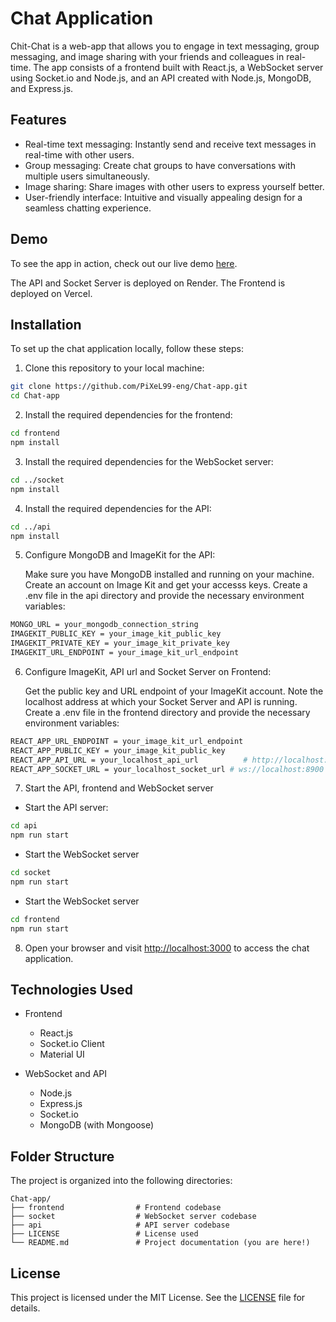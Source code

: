 # Chat Application

<!-- ![Chat App Demo](link_to_demo_gif.gif) -->
Chit-Chat is a web-app that allows you to engage in text messaging, group messaging, and image sharing with your friends and colleagues in real-time. The app consists of a frontend built with React.js, a WebSocket server using Socket.io and Node.js, and an API created with Node.js, MongoDB, and Express.js.

## Features

- Real-time text messaging: Instantly send and receive text messages in real-time with other users.
- Group messaging: Create chat groups to have conversations with multiple users simultaneously.
- Image sharing: Share images with other users to express yourself better.
- User-friendly interface: Intuitive and visually appealing design for a seamless chatting experience.

## Demo

To see the app in action, check out our live demo [here](https://chat-app-flame-three.vercel.app/).

The API and Socket Server is deployed on Render.
The Frontend is deployed on Vercel.

## Installation

To set up the chat application locally, follow these steps:

1. Clone this repository to your local machine:

```bash
git clone https://github.com/PiXeL99-eng/Chat-app.git
cd Chat-app
```

2. Install the required dependencies for the frontend:

```bash
cd frontend
npm install
```

3. Install the required dependencies for the WebSocket server:

```bash
cd ../socket
npm install
```

4. Install the required dependencies for the API:

```bash
cd ../api
npm install
```

5. Configure MongoDB and ImageKit for the API:

    Make sure you have MongoDB installed and running on your machine.
    Create an account on Image Kit and get your accesss keys.
    Create a .env file in the api directory and provide the necessary environment variables:

```bash
MONGO_URL = your_mongodb_connection_string
IMAGEKIT_PUBLIC_KEY = your_image_kit_public_key
IMAGEKIT_PRIVATE_KEY = your_image_kit_private_key
IMAGEKIT_URL_ENDPOINT = your_image_kit_url_endpoint
```


6. Configure ImageKit, API url and Socket Server on Frontend:

    Get the public key and URL endpoint of your ImageKit account.
    Note the localhost address at which your Socket Server and API is running.
    Create a .env file in the frontend directory and provide the necessary environment variables:

```bash
REACT_APP_URL_ENDPOINT = your_image_kit_url_endpoint
REACT_APP_PUBLIC_KEY = your_image_kit_public_key
REACT_APP_API_URL = your_localhost_api_url          # http://localhost:8800
REACT_APP_SOCKET_URL = your_localhost_socket_url # ws://localhost:8900
```

7. Start the API, frontend and WebSocket server

- Start the API server:
```bash
cd api
npm run start
```

- Start the WebSocket server
```bash
cd socket
npm run start
```

- Start the WebSocket server
```bash
cd frontend
npm run start
```

8. Open your browser and visit [http://localhost:3000](http://localhost:3000) to access the chat application.


## Technologies Used

- Frontend
  - React.js
  - Socket.io Client
  - Material UI

- WebSocket and API
  - Node.js
  - Express.js
  - Socket.io
  - MongoDB (with Mongoose)

## Folder Structure

The project is organized into the following directories:

    Chat-app/
    ├── frontend                # Frontend codebase
    ├── socket                  # WebSocket server codebase
    ├── api                     # API server codebase
    ├── LICENSE                 # License used
    └── README.md               # Project documentation (you are here!)

## License

This project is licensed under the MIT License. See the [LICENSE](./LICENSE) file for details.

